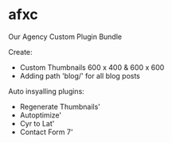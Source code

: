 # afxc

Our Agency Custom Plugin Bundle

Create:

* Custom Thumbnails 600 x 400 & 600 x 600
* Adding path 'blog/' for all blog posts

Auto insyalling plugins:

* Regenerate Thumbnails'
* Autoptimize'
* Cyr to Lat'
* Contact Form 7'
